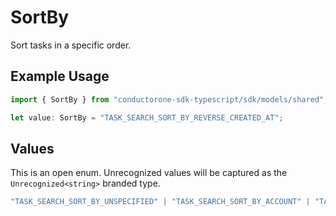 # SortBy

Sort tasks in a specific order.

## Example Usage

```typescript
import { SortBy } from "conductorone-sdk-typescript/sdk/models/shared";

let value: SortBy = "TASK_SEARCH_SORT_BY_REVERSE_CREATED_AT";
```

## Values

This is an open enum. Unrecognized values will be captured as the `Unrecognized<string>` branded type.

```typescript
"TASK_SEARCH_SORT_BY_UNSPECIFIED" | "TASK_SEARCH_SORT_BY_ACCOUNT" | "TASK_SEARCH_SORT_BY_RESOURCE" | "TASK_SEARCH_SORT_BY_ACCOUNT_OWNER" | "TASK_SEARCH_SORT_BY_REVERSE_TICKET_ID" | "TASK_SEARCH_SORT_BY_TICKET_ID" | "TASK_SEARCH_SORT_BY_CREATED_AT" | "TASK_SEARCH_SORT_BY_REVERSE_CREATED_AT" | Unrecognized<string>
```
